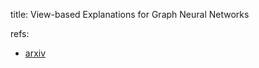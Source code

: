 
title: View-based Explanations for Graph Neural Networks

refs:
- [arxiv](https://arxiv.org/abs/2401.02086)

